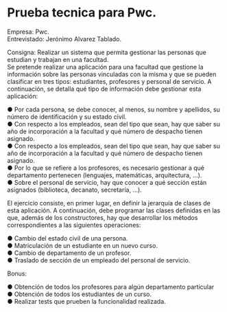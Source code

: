 # Prueba tecnica para Pwc.
Empresa: Pwc.  
Entrevistado: Jerónimo Alvarez Tablado.  

Consigna: Realizar un sistema que permita gestionar las personas que estudian y trabajan en una facultad.  
Se pretende realizar una aplicación para una facultad que gestione la información sobre las personas vinculadas con la misma y que se pueden clasificar en tres tipos: estudiantes, profesores y personal de servicio. A continuación, se detalla qué tipo de información debe gestionar esta aplicación:  

● Por cada persona, se debe conocer, al menos, su nombre y apellidos, su número de identificación y su estado civil.  
● Con respecto a los empleados, sean del tipo que sean, hay que saber su año de incorporación a la facultad y qué número de despacho tienen asignado.  
● Con respecto a los empleados, sean del tipo que sean, hay que saber su año de incorporación a la facultad y qué número de despacho tienen asignado.  
● Por lo que se refiere a los profesores, es necesario gestionar a qué departamento pertenecen (lenguajes, matemáticas, arquitectura, ...).  
● Sobre el personal de servicio, hay que conocer a qué sección están asignados (biblioteca, decanato, secretaría, ...).  

El ejercicio consiste, en primer lugar, en definir la jerarquía de clases de esta aplicación. A continuación, debe programar las clases definidas en las que, además de los constructores, hay que desarrollar los métodos correspondientes a las siguientes operaciones:  

● Cambio del estado civil de una persona.  
● Matriculación de un estudiante en un nuevo curso.  
● Cambio de departamento de un profesor.  
● Traslado de sección de un empleado del personal de servicio.  

Bonus:  

● Obtención de todos los profesores para algún departamento particular  
● Obtención de todos los estudiantes de un curso.  
● Realizar tests que prueben la funcionalidad realizada.  
